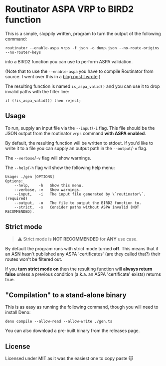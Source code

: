 # Routinator ASPA VRP to BIRD2 function

This is a simple, sloppily written, program to turn the output of the following command:

```
routinator --enable-aspa vrps -f json -o dump.json --no-route-origins --no-router-keys
```

into a BIRD2 function you can use to perform ASPA validation.

(Note that to use the `--enable-aspa` you have to compile Routinator from source. I went over this in a [blog post I wrote](https://as51019.com/posts/aspa-bird2/).)

The resulting function is named `is_aspa_valid()` and you can use it to drop invalid paths with the filter line:

```
if (!is_aspa_valid()) then reject;
```

## Usage

To run, supply an input file via the `--input`/`-i` flag. This file should be the JSON output from the routinator `vrps` command **with ASPA enabled**.

By default, the resulting function will be written to stdout. If you'd like to write it to a file you can supply an output path in the `--output`/`-o` flag.

The `--verbose`/`-v` flag will show warnings.

The `--help`/`-h` flag will show the following help menu:

```
Usage: ./gen [OPTIONS]
Options:
    --help,    -h   Show this menu.
    --verbose, -v   Show warnings.
    --input,   -i   The input file generated by \`routinator\`. (required) 
    --output,  -o   The file to output the BIRD2 function to.
    --strict,  -s   Consider paths without ASPA invalid (NOT RECOMMENDED).
```

## Strict mode

> ⚠️ Strict mode is **NOT RECOMMENDED** for **ANY** use case.

By default the program runs with strict mode turned **off**. This means that if an ASN hasn't published any ASPA 'certificates' (are they called that?) their routes won't be filtered out.

If you **turn strict mode on** then the resulting function will **always return false** unless a previous condition (a.k.a. an ASPA 'certificate' exists) returns true.



## "Compilation" to a stand-alone binary

This is as easy as running the following command, though you will need to install Deno:

```
deno compile --allow-read --allow-write ./gen.ts
```

You can also download a pre-built binary from the releases page.

## License

Licensed under MIT as it was the easiest one to copy paste 🐱